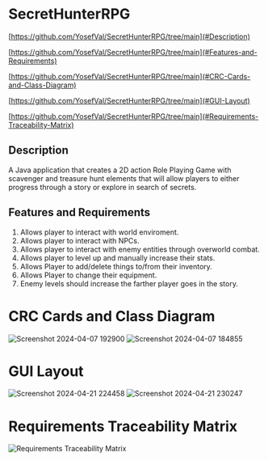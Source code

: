 # SecretHunterRPG

[https://github.com/YosefVal/SecretHunterRPG/tree/main](#Description)

[https://github.com/YosefVal/SecretHunterRPG/tree/main](#Features-and-Requirements)

[https://github.com/YosefVal/SecretHunterRPG/tree/main](#CRC-Cards-and-Class-Diagram)

[https://github.com/YosefVal/SecretHunterRPG/tree/main](#GUI-Layout)

[https://github.com/YosefVal/SecretHunterRPG/tree/main](#Requirements-Traceability-Matrix)

## Description
A Java application that creates a 2D action Role Playing Game with scavenger and treasure hunt elements that will allow players to either progress through a story or explore in search of secrets.

## Features and Requirements
1. Allows player to interact with world enviroment.
2. Allows player to interact with NPCs.
3. Allows player to interact with enemy entities through overworld combat.
4. Allows player to level up and manually increase their stats.
5. Allows Player to add/delete things to/from their inventory.
6. Allows Player to change their equipment.
7. Enemy levels should increase the farther player goes in the story.

# CRC Cards and Class Diagram
![Screenshot 2024-04-07 192900](https://github.com/YosefVal/SecretHunterRPG/assets/164386596/93fb1861-3c77-4f2c-ab85-29761a65d1bb)
![Screenshot 2024-04-07 184855](https://github.com/YosefVal/SecretHunterRPG/assets/164386596/07b06801-0102-421e-a0e0-a0e3de475bb7)

# GUI Layout
![Screenshot 2024-04-21 224458](https://github.com/YosefVal/SecretHunterRPG/assets/164386596/ce44c0fd-baf1-42ad-8faa-7ee6d6e9cbbd)
![Screenshot 2024-04-21 230247](https://github.com/YosefVal/SecretHunterRPG/assets/164386596/d3fe491f-cae1-4aa1-882d-211e955bbf20)

# Requirements Traceability Matrix
![Requirements Traceability Matrix](https://github.com/YosefVal/SecretHunterRPG/assets/164386596/4d6719f4-6166-4dfd-b022-53c8e4ca4dbd)
